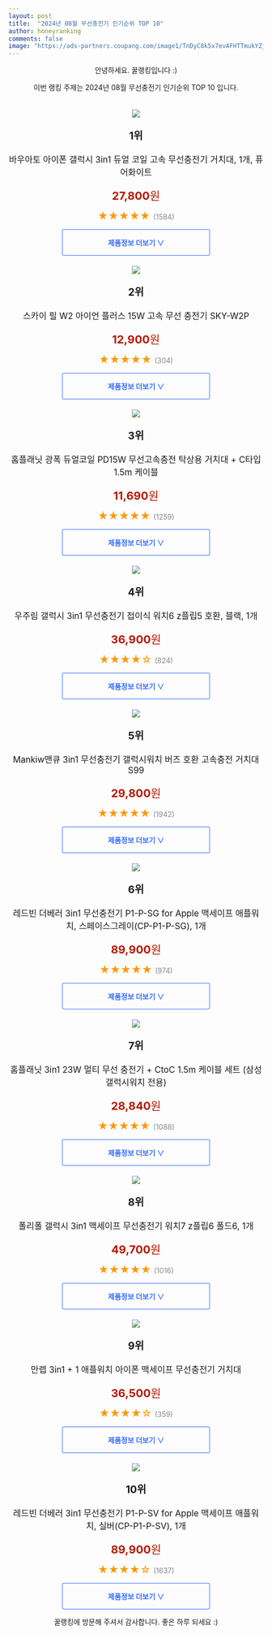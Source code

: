 ```yaml
---
layout: post
title:  "2024년 08월 무선충전기 인기순위 TOP 10"
author: honeyranking
comments: false
image: "https://ads-partners.coupang.com/image1/TnDyC8k5x7evAFHTTmukYZjFspVEkl-O0dQy88VmWKCvcmSXg-KRN_6ZHJ2p1uGPF6G5esxRWhUdak5cz8wZV5FSLRuPPSiYGIySXP426hT-e2_lrYu-yMI5xsTsc83s-qCgMKG-iQM49jm0quk1G5KCP8Yg8Wu0k9J2hnoZrthjLofpmOD7Tg6u8-NFfzrzq5xYpCk4ec7nQ9M00GukC8aN2Q0o0Cka_YqorOHtR-XTPoVyJcbKxNHXwY6kaNjWuoNj3VBgw66JFgFR6BH9Cvk48XMrQzLbBenyQNg2-z9aa4yZf8d1cNkN9psF8A=="
---
```

<p style="text-align: center;">안녕하세요. 꿀랭킹입니다 :)</p>
<p style="text-align: center;">이번 랭킹 주제는 2024년 08월 무선충전기 인기순위 TOP 10 입니다.</p><center><img src="https://ads-partners.coupang.com/image1/TnDyC8k5x7evAFHTTmukYZjFspVEkl-O0dQy88VmWKCvcmSXg-KRN_6ZHJ2p1uGPF6G5esxRWhUdak5cz8wZV5FSLRuPPSiYGIySXP426hT-e2_lrYu-yMI5xsTsc83s-qCgMKG-iQM49jm0quk1G5KCP8Yg8Wu0k9J2hnoZrthjLofpmOD7Tg6u8-NFfzrzq5xYpCk4ec7nQ9M00GukC8aN2Q0o0Cka_YqorOHtR-XTPoVyJcbKxNHXwY6kaNjWuoNj3VBgw66JFgFR6BH9Cvk48XMrQzLbBenyQNg2-z9aa4yZf8d1cNkN9psF8A==" style="margin-top:20px" /></center><p style="text-align: center; font-size: 20px"><b>1위</b></p><p style="text-align: center; font-size: 17px">바우아토 아이폰 갤럭시 3in1 듀얼 코일 고속 무선충전기 거치대, 1개, 퓨어화이트</p><p style="text-align: center;"><span style="color: #b61800; font-size: 22px;"><b>27,800</b>원</span></p><p style="text-align: center;"><span style="color: #ff9600; font-size: 20px;">★★★★★ </span><span style="color: #878787;">(1584)</span></p><center><a href="https://link.coupang.com/re/AFFSDP?lptag=AF3899140&subid=honeyrank&pageKey=8118866027&itemId=23021207291&vendorItemId=90054999866&traceid=V0-153-373e4ada25a3c76d&clickBeacon=45b4db50-50e8-11ef-a974-d715d81c445e%7E3&requestid=20240803010000363286795700&token=31850C%7CMIXED"><div style="font-size: 14px; display: inline-block; padding: 15px 90px; color: #346aff; border-radius: 2px; border: 1px solid #346aff; cursor: pointer;"><b>제품정보 더보기 &or;</b></div></a></center><center><img src="https://ads-partners.coupang.com/image1/q546wxtOfLDrPU3DqxQyDdd_As2-VtCJOHlxfhd3JkC0yHiN27QthaZlmkhsQulc6g3iXyNa6FatsAuGGSguDCQUnr3EZ23-qucHu52QY-Eg0HS120Lc4_GdwM-Uio24zRi8ZkN685L0divd6Wf2MZUP4YYTw2xoMpDXv7QPptgq6SrRPHeCyHgw3eiG46wDHwycfNlZ0lU0YHI_IRvjaHwevk2sPkWDpWR6Ye_xsfJadU8CXKrtcbrXeX1vWg5fQXRDn3vmEEc5MG2z5jjZQcYWhE0GkyhcR_E=" style="margin-top:20px" /></center><p style="text-align: center; font-size: 20px"><b>2위</b></p><p style="text-align: center; font-size: 17px">스카이 필 W2 아이언 플러스 15W 고속 무선 충전기 SKY-W2P</p><p style="text-align: center;"><span style="color: #b61800; font-size: 22px;"><b>12,900</b>원</span></p><p style="text-align: center;"><span style="color: #ff9600; font-size: 20px;">★★★★★ </span><span style="color: #878787;">(304)</span></p><center><a href="https://link.coupang.com/re/AFFSDP?lptag=AF3899140&subid=honeyrank&pageKey=1757895525&itemId=2993865814&vendorItemId=70982156426&traceid=V0-153-ceaee4fdd3d16bfb&requestid=20240803010000363286795700&token=31850C%7CMIXED"><div style="font-size: 14px; display: inline-block; padding: 15px 90px; color: #346aff; border-radius: 2px; border: 1px solid #346aff; cursor: pointer;"><b>제품정보 더보기 &or;</b></div></a></center><center><img src="https://ads-partners.coupang.com/image1/3TrVZFAlSm8NocMe3ZwcauKV_4DGaOaeI1UGisTV4NUMro95K14-IBuy-4-B86pjl__8qqu4-emcFPMBL6HXa6SEoZSAWddfTBfqXYY_VTbSbOksdi_N42V4t04lAudSpspyDIPY-bmWoNjlOYEojIQwKThoDe4scWk7s-Pk6NzqUGIEX4J1wOy8ldm2f2-HDkdNTrgKTSafshsByuItOwlHi_PrVgRyzD1mPjSR39EWRp4X-PeshkdEYn_bbqzZVv0UdeJi8pqsGrTZKWp2DotmzGYX1dabzd81" style="margin-top:20px" /></center><p style="text-align: center; font-size: 20px"><b>3위</b></p><p style="text-align: center; font-size: 17px">홈플래닛 광폭 듀얼코일 PD15W 무선고속충전 탁상용 거치대 + C타입 1.5m 케이블</p><p style="text-align: center;"><span style="color: #b61800; font-size: 22px;"><b>11,690</b>원</span></p><p style="text-align: center;"><span style="color: #ff9600; font-size: 20px;">★★★★★ </span><span style="color: #878787;">(1259)</span></p><center><a href="https://link.coupang.com/re/AFFSDP?lptag=AF3899140&subid=honeyrank&pageKey=4672620202&itemId=17909828395&vendorItemId=85072520448&traceid=V0-153-d8d28e15306e6055&requestid=20240803010000363286795700&token=31850C%7CMIXED"><div style="font-size: 14px; display: inline-block; padding: 15px 90px; color: #346aff; border-radius: 2px; border: 1px solid #346aff; cursor: pointer;"><b>제품정보 더보기 &or;</b></div></a></center><center><img src="https://ads-partners.coupang.com/image1/cpMPELTKaJ5lslmFcrd-bIF3vMEk2yl4yJuzwLvUUILPOkHVKXNTLFmiDv21hupwTIQVwT9FaDeB1rCzjwagsdgFH3eXxPyLBJ33z50mAzjWhp0XVQBCb3N6Nq-Pneoe0aU7b9CkxwhPUuxgRCEV62KKkZpwSe04OIcMlWl3H-uJQ1Lkljs1jlqS6zk65c2j97X_chlG_cmMPti1mAc_OBTJHbHxaD1O6beadpHVfjwTqyLayjjO0jYl9VLY4_xlx6BFeaG_YjOrPO46R3mbBl3SOLBCULRVHbGTM0Yum292Y-y3i-jiqTeX1oHJWg==" style="margin-top:20px" /></center><p style="text-align: center; font-size: 20px"><b>4위</b></p><p style="text-align: center; font-size: 17px">우주림 갤럭시 3in1 무선충전기 접이식 워치6 z플립5 호환, 블랙, 1개</p><p style="text-align: center;"><span style="color: #b61800; font-size: 22px;"><b>36,900</b>원</span></p><p style="text-align: center;"><span style="color: #ff9600; font-size: 20px;">★★★★☆ </span><span style="color: #878787;">(824)</span></p><center><a href="https://link.coupang.com/re/AFFSDP?lptag=AF3899140&subid=honeyrank&pageKey=7619256786&itemId=20196802687&vendorItemId=87290489954&traceid=V0-153-ada03c5ab4b2ccf5&clickBeacon=45b50260-50e8-11ef-9fba-ec0100da8442%7E3&requestid=20240803010000363286795700&token=31850C%7CMIXED"><div style="font-size: 14px; display: inline-block; padding: 15px 90px; color: #346aff; border-radius: 2px; border: 1px solid #346aff; cursor: pointer;"><b>제품정보 더보기 &or;</b></div></a></center><center><img src="https://ads-partners.coupang.com/image1/v_Tz0JhRHQ6Jfq2av772rJb-Gfc0Dnxr7nRdLOuCCVkFHS74RZ_UzmcSYiA0VKauHF_ydfpvpCI7M4wgetvfCRHkX40rgvg9zaVkJPf4kxTd2dFL5dTrRa_zmdkwUfNwbOc9akTP7IpC6qomJOSkO4nzjjdRWZRfWahjGMWY6lCYQsVhZCN4wP6rytQq6S-joKbdcu43rguFD2TRe4eq8bOZumW34-p9vVi0Z3FTmO7kbQSf_DFhmPehtMRSiRLN7zP3rEa337Bf6ForCjO2AahtZKcKEi8jGbY96s2es7RDHUUnx1qqt_HV" style="margin-top:20px" /></center><p style="text-align: center; font-size: 20px"><b>5위</b></p><p style="text-align: center; font-size: 17px">Mankiw맨큐 3in1 무선충전기 갤럭시워치 버즈 호환 고속충전 거치대 S99</p><p style="text-align: center;"><span style="color: #b61800; font-size: 22px;"><b>29,800</b>원</span></p><p style="text-align: center;"><span style="color: #ff9600; font-size: 20px;">★★★★★ </span><span style="color: #878787;">(1942)</span></p><center><a href="https://link.coupang.com/re/AFFSDP?lptag=AF3899140&subid=honeyrank&pageKey=7956371441&itemId=21983100450&vendorItemId=89030713635&traceid=V0-153-6754fbe1b50dc4d0&requestid=20240803010000363286795700&token=31850C%7CMIXED"><div style="font-size: 14px; display: inline-block; padding: 15px 90px; color: #346aff; border-radius: 2px; border: 1px solid #346aff; cursor: pointer;"><b>제품정보 더보기 &or;</b></div></a></center><center><img src="https://ads-partners.coupang.com/image1/QRov29xKQU4wdFMuQYg-jDxsil25BnxFMdRIuQQbrYj5uckkCH806u_768rzOS6QysmV0iIyvBFHl2Jdjq6tQ7LcpfZwFiwLWsdPJYvks9e4tNY-dFhOC6TYF9z-bpkYMkWcsv6og0GQ6Kfslp_dKLmxzj1i1U7qJMsuE3GpEClFeMelOXFwKqu7EEDtaovEDhiEE2kbUm9f3avCd404U3hW3at2hM2-4cob8QWm9xVcOJgmlaBq6weRSIYNKQYV13W6IXiM8telUp4xBgNsPsXP6MVFk0lCdnOmAn3J" style="margin-top:20px" /></center><p style="text-align: center; font-size: 20px"><b>6위</b></p><p style="text-align: center; font-size: 17px">레드빈 더베러 3in1 무선충전기 P1-P-SG for Apple 맥세이프 애플워치, 스페이스그레이(CP-P1-P-SG), 1개</p><p style="text-align: center;"><span style="color: #b61800; font-size: 22px;"><b>89,900</b>원</span></p><p style="text-align: center;"><span style="color: #ff9600; font-size: 20px;">★★★★★ </span><span style="color: #878787;">(974)</span></p><center><a href="https://link.coupang.com/re/AFFSDP?lptag=AF3899140&subid=honeyrank&pageKey=8068328204&itemId=22699809577&vendorItemId=87755371850&traceid=V0-153-cdc4bd44b1524fc8&clickBeacon=45b50260-50e8-11ef-b26a-4f4702a7e378%7E3&requestid=20240803010000363286795700&token=31850C%7CMIXED"><div style="font-size: 14px; display: inline-block; padding: 15px 90px; color: #346aff; border-radius: 2px; border: 1px solid #346aff; cursor: pointer;"><b>제품정보 더보기 &or;</b></div></a></center><center><img src="https://ads-partners.coupang.com/image1/Z5gaN0FLKTAHcd91Z5y9hkuSaebE5txtmnS_3xWoa4-YBA_5xUeQJ3HeR2TkLOU1bBLBz_RNG2cTrUqnL3-6zDbXPyZJppTbnMx4YcvTN1vEJAaYsEOFjOrvjr-mPz4DuER4jUIpg9tRuc9zQuxtnJ8CpceEJ21yrNj9MqqghCfhF8PkZRq2xgjVSNKMLJpDRBNJx-YDgx0sFIuJ6RgCQz-Pf8n8A_38-gKOmSr-TUW6EWGmhd--RmBLUYGhQPn4zI1o0XXPdV3rfDlh8aob5nzEdkYX2tuXhIPw" style="margin-top:20px" /></center><p style="text-align: center; font-size: 20px"><b>7위</b></p><p style="text-align: center; font-size: 17px">홈플래닛 3in1 23W 멀티 무선 충전기 + CtoC 1.5m 케이블 세트 (삼성 갤럭시워치 전용)</p><p style="text-align: center;"><span style="color: #b61800; font-size: 22px;"><b>28,840</b>원</span></p><p style="text-align: center;"><span style="color: #ff9600; font-size: 20px;">★★★★★ </span><span style="color: #878787;">(1088)</span></p><center><a href="https://link.coupang.com/re/AFFSDP?lptag=AF3899140&subid=honeyrank&pageKey=6653335106&itemId=15253050069&vendorItemId=82473733918&traceid=V0-153-573d646f4386c9c0&requestid=20240803010000363286795700&token=31850C%7CMIXED"><div style="font-size: 14px; display: inline-block; padding: 15px 90px; color: #346aff; border-radius: 2px; border: 1px solid #346aff; cursor: pointer;"><b>제품정보 더보기 &or;</b></div></a></center><center><img src="https://ads-partners.coupang.com/image1/kekJCBxtX9e-uSoKkWL8j3OpL3qJg0w1_VKTEaOP-N2kMibna9MA5Tqawgox3lYp_8hERj60fjNf7PwrEv4xAHEpPd9AiLdhxvDzbCMnU5qM1zHV_2B9thRqo1PftwvsUlOii5PChiqpxzExCRnT_ZwkCCAvADPeSlelswwgUNAicq2SHKxjNZUt1ojfN2ix8uID9HL7SLkrYxbKJbFt7u9QriVrUvCF4C_aAQYTAMwg-bZ6vPXb97jtarRq7QdF0-LWeKdNfAtW49pi9_EoFTu9IjuZXvR7NElXiqmQKBxdvKXyEqC9SBCNpVyp8pY2" style="margin-top:20px" /></center><p style="text-align: center; font-size: 20px"><b>8위</b></p><p style="text-align: center; font-size: 17px">폴리폴 갤럭시 3in1 맥세이프 무선충전기 워치7 z플립6 폴드6, 1개</p><p style="text-align: center;"><span style="color: #b61800; font-size: 22px;"><b>49,700</b>원</span></p><p style="text-align: center;"><span style="color: #ff9600; font-size: 20px;">★★★★★ </span><span style="color: #878787;">(1016)</span></p><center><a href="https://link.coupang.com/re/AFFSDP?lptag=AF3899140&subid=honeyrank&pageKey=7679739701&itemId=20509356426&vendorItemId=87658025143&traceid=V0-153-9213391ac8c38250&clickBeacon=45b50260-50e8-11ef-b3a7-0b0531d32aa0%7E3&requestid=20240803010000363286795700&token=31850C%7CMIXED"><div style="font-size: 14px; display: inline-block; padding: 15px 90px; color: #346aff; border-radius: 2px; border: 1px solid #346aff; cursor: pointer;"><b>제품정보 더보기 &or;</b></div></a></center><center><img src="https://ads-partners.coupang.com/image1/z4M_T9GUg2nvys-lz33akHoCqC4Bi4VV0z228pVSRGzjjDyZElKcWmjE8HnarTzGMTsB0_B8vepOhf779WhufYQMVlugZziaKg3Blp6D3m0YtPPgP_6_AHpYepoYukNkC4H2N0PvJ-c153mMi-z9HR2r-QizeC2S0lPnUU2Hw6Ue_fk0V1zCGz0bAS29LdhlJ_Uiyz5ldCXw9G5a7XluBK4_ttqTR2HxUA-bDGdE1DDIihT78BQyVaFKqIQGpiKH5bg1-qqDVrjen_KvyndXkjj_oQaB1vf6UWl-Uw==" style="margin-top:20px" /></center><p style="text-align: center; font-size: 20px"><b>9위</b></p><p style="text-align: center; font-size: 17px">만렙 3in1 + 1 애플워치 아이폰 맥세이프 무선충전기 거치대</p><p style="text-align: center;"><span style="color: #b61800; font-size: 22px;"><b>36,500</b>원</span></p><p style="text-align: center;"><span style="color: #ff9600; font-size: 20px;">★★★★☆ </span><span style="color: #878787;">(359)</span></p><center><a href="https://link.coupang.com/re/AFFSDP?lptag=AF3899140&subid=honeyrank&pageKey=6344460841&itemId=13324212236&vendorItemId=82251298845&traceid=V0-153-791b98c17c9788d8&requestid=20240803010000363286795700&token=31850C%7CMIXED"><div style="font-size: 14px; display: inline-block; padding: 15px 90px; color: #346aff; border-radius: 2px; border: 1px solid #346aff; cursor: pointer;"><b>제품정보 더보기 &or;</b></div></a></center><center><img src="https://ads-partners.coupang.com/image1/nXjWJH6cVuV7bNfVnb4wWZn8ZFfeNTqizN1ZwZq5CKy3KOrUP_qRwLyNFoZwAGeMxevLpZXBvhui2dmPuCX2EEG3qiM6NErHDKZDeqIhnXY1GAqRjg9JwnElQAqeyeViHQk5uLohfwSqGR8X9sK-gxkf1vMNPwXhb-HhCAZEjB5NZ9BTmDGtt5JgaV-tSSmqqvOLZcWy4O7WGRd7mnywo6b7SoqAxYM7o8yZIcKUd-K6QRUFUxOZZaQtdTC1hZyzxoQKxF97bpfSsSEk46voOOrkVH1XJsHk1dNDxEzsLg==" style="margin-top:20px" /></center><p style="text-align: center; font-size: 20px"><b>10위</b></p><p style="text-align: center; font-size: 17px">레드빈 더베러 3in1 무선충전기 P1-P-SV for Apple 맥세이프 애플워치, 실버(CP-P1-P-SV), 1개</p><p style="text-align: center;"><span style="color: #b61800; font-size: 22px;"><b>89,900</b>원</span></p><p style="text-align: center;"><span style="color: #ff9600; font-size: 20px;">★★★★☆ </span><span style="color: #878787;">(1637)</span></p><center><a href="https://link.coupang.com/re/AFFSDP?lptag=AF3899140&subid=honeyrank&pageKey=8068328204&itemId=22699766644&vendorItemId=87755371664&traceid=V0-153-cdc4bd44b1524fc8&clickBeacon=45b50260-50e8-11ef-9018-2a707e549351%7E3&requestid=20240803010000363286795700&token=31850C%7CMIXED"><div style="font-size: 14px; display: inline-block; padding: 15px 90px; color: #346aff; border-radius: 2px; border: 1px solid #346aff; cursor: pointer;"><b>제품정보 더보기 &or;</b></div></a></center><p style="text-align: center;">꿀랭킹에 방문해 주셔서 감사합니다. 좋은 하루 되세요 :)</p>